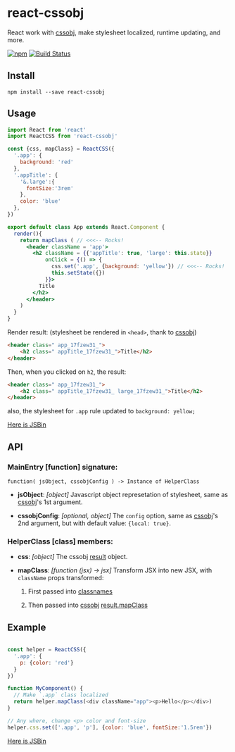 # react-cssobj
React work with [cssobj][], make stylesheet localized, runtime updating, and more.

[![npm](https://img.shields.io/npm/v/react-cssobj.svg "Version")](https://www.npmjs.com/package/react-cssobj)
[![Build Status](https://travis-ci.org/futurist/react-cssobj.svg?branch=master)](https://travis-ci.org/futurist/react-cssobj)

[cssobj]: https://github.com/cssobj/cssobj

## Install

```
npm install --save react-cssobj
```

## Usage

```jsx
import React from 'react'
import ReactCSS from 'react-cssobj'

const {css, mapClass} = ReactCSS({
  '.app': {
    background: 'red'
  },
  '.appTitle': {
    '&.large':{
      fontSize:'3rem'
    },
    color: 'blue'
  },
})

export default class App extends React.Component {
  render(){
    return mapClass ( // <<<-- Rocks!
      <header className = 'app'>
        <h2 className = {{'appTitle': true, 'large': this.state}}
            onClick = {() => {
              css.set('.app', {background: 'yellow'}) // <<<-- Rocks!
              this.setState({})
            }}>
          Title
        </h2>
      </header>
    )
  }
}

```

Render result: (stylesheet be rendered in `<head>`, thank to [cssobj][])

```html
<header class=" app_17fzew31_">
    <h2 class=" appTitle_17fzew31_">Title</h2>
</header>
```


Then, when you clicked on `h2`, the result:

```html
<header class=" app_17fzew31_">
    <h2 class=" appTitle_17fzew31_ large_17fzew31_">Title</h2>
</header>
```

also, the stylesheet for `.app` rule updated to `background: yellow;`

[Here is JSBin]()

## API

### MainEntry [function] signature:

```
function( jsObject, cssobjConfig ) -> Instance of HelperClass
```

  - **jsObject**: _[object]_ Javascript object represetation of stylesheet, same as [cssobj][]'s 1st argument.

  - **cssobjConfig**: _[optional, object]_ The `config` option, same as [cssobj][]'s 2nd argument, but with default value: `{local: true}`.


### HelperClass [class] members:

  - **css**: _[object]_ The cssobj [result](https://github.com/cssobj/cssobj/blob/master/docs/api.md#cssobj-api) object.

  - **mapClass**: _[function (jsx) -> jsx]_ Transform JSX into new JSX, with `className` props transformed:

    1. First passed into [classnames](https://github.com/JedWatson/classnames)

    2. Then passed into [cssobj][] [result.mapClass](https://github.com/cssobj/cssobj/blob/master/docs/api.md#result-object)


## Example

```js

const helper = ReactCSS({
  '.app': {
    p: {color: 'red'}
  }
})

function MyComponent() {
  // Make `.app` class localized
  return helper.mapClass(<div className="app"><p>Hello</p></div>)
}

// Any where, change <p> color and font-size
helper.css.set(['.app', 'p'], {color: 'blue', fontSize:'1.5rem'})

```

[Here is JSBin]()



